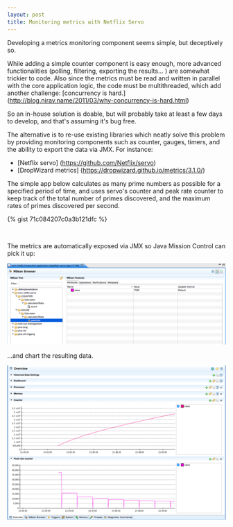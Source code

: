```yaml
---
layout: post
title: Monitoring metrics with Netflix Servo
---
```


Developing a metrics monitoring component seems simple, but deceptively so. 

While adding a simple counter component is easy enough, more advanced functionalities (polling, filtering, exporting the results... ) are somewhat trickier to code. Also since the metrics must be read and written in parallel with the core application logic, the code must be multithreaded, which add another challenge: [concurrency is hard.] (http://blog.nirav.name/2011/03/why-concurrency-is-hard.html)

So an in-house solution is doable, but will probably take at least a few days to develop, and that's assuming it's bug free.

The alternative is to re-use existing libraries which neatly solve this problem by providing monitoring components such as counter, gauges, timers, and the ability to export the data via JMX. For instance:

* [Netflix servo] (https://github.com/Netflix/servo)
* [DropWizard metrics] (https://dropwizard.github.io/metrics/3.1.0/)


The simple app below calculates as many prime numbers as possible for a specified period of time, and uses servo's counter and peak rate counter to keep track of the total number of primes discovered, and the maximum rates of primes discovered per second.

{% gist 71c084207c0a3b121dfc %}

&nbsp;

The metrics are automatically exposed via JMX so Java Mission Control can pick it up: 

<a href=""><img src="/images/servo_mbeans.png"  ></a>

...and chart the resulting data.

<a href=""><img src="/images/servo_charts.png"  ></a>














